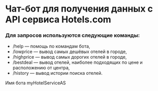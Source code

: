 # Чат-бот для получения данных с API сервиса Hotels.com

### Для запросов используются следующие команды:
- /help — помощь по командам бота,
- /lowprice — вывод самых дешёвых отелей в городе,
- /highprice — вывод самых дорогих отелей в городе,
- /bestdeal — вывод отелей, наиболее подходящих по цене и расположению от центра,
- /history — вывод истории поиска отелей.

Имя бота myHotelServiceAS

